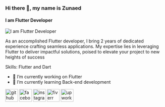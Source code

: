 ### Hi there 👋, my name is Zunaed
#### I am Flutter Developer
![I am Flutter Developer]([[[https://cdn.discordapp.com/attachments/1095729383861395517/1095729514522345703/profile-banner.png](https://cdn.discordapp.com/attachments/1095729383861395517/1213405500323139634/social-bg.png?ex=65f55aef&is=65e2e5ef&hm=6bec05179b7a25df08b05f8593d9758742ac287c5847f283a4965bc73b07faeb&](https://cdn.discordapp.com/attachments/1095729383861395517/1213405500323139634/social-bg.png?ex=65f55aef&is=65e2e5ef&hm=6bec05179b7a25df08b05f8593d9758742ac287c5847f283a4965bc73b07faeb&))](https://cdn.discordapp.com/attachments/1095729383861395517/1213405500323139634/social-bg.png?ex=65f55aef&is=65e2e5ef&hm=6bec05179b7a25df08b05f8593d9758742ac287c5847f283a4965bc73b07faeb&))

As an accomplished Flutter developer, I bring 2 years of dedicated experience crafting seamless applications. My expertise lies in leveraging Flutter to deliver impactful solutions, poised to elevate your project to new heights of success

Skills: Flutter and Dart

- 🔭 I’m currently working on Flutter  
- 🌱 I’m currently learning Back-end development  


[<img src='https://cdn.jsdelivr.net/npm/simple-icons@3.0.1/icons/github.svg' alt='github' height='40'>](https://github.com/MdZunaed)  [<img src='https://cdn.jsdelivr.net/npm/simple-icons@3.0.1/icons/facebook.svg' alt='facebook' height='40'>](https://www.facebook.com/znd00)  [<img src='https://cdn.jsdelivr.net/npm/simple-icons@3.0.1/icons/instagram.svg' alt='instagram' height='40'>](https://www.instagram.com/m.zunaed/)  [<img src='https://cdn.jsdelivr.net/npm/simple-icons@3.0.1/icons/fiverr.svg' alt='fiverr' height='40'>](fiverr.com/zunaedworklab)  [<img src='https://cdn.jsdelivr.net/npm/simple-icons@3.0.1/icons/upwork.svg' alt='upwork' height='40'>](https://www.upwork.com/freelancers/~0167d503217fe0bfc3)  


